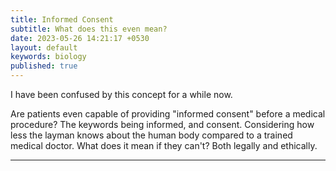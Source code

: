 ```yaml
---
title: Informed Consent
subtitle: What does this even mean?
date: 2023-05-26 14:21:17 +0530
layout: default
keywords: biology
published: true
---
```


I have been confused by this concept for a while now.

Are patients even capable of providing "informed consent" before a medical procedure? The keywords being informed, and consent. Considering how less the layman knows about the human body compared to a trained medical doctor. What does it mean if they can't? Both legally and ethically.

---
